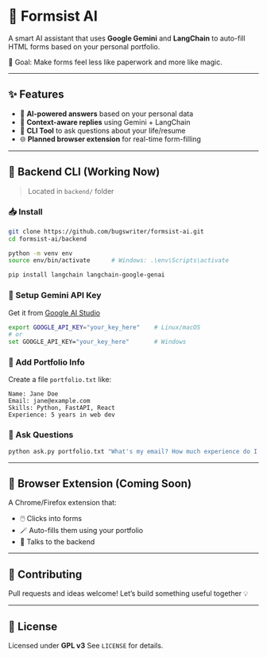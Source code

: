 # 🚀 Formsist AI

A smart AI assistant that uses **Google Gemini** and **LangChain** to auto-fill HTML forms based on your personal portfolio.

🎯 Goal: Make forms feel less like paperwork and more like magic.

---

## ✨ Features

* 🤖 **AI-powered answers** based on your personal data
* 🧠 **Context-aware replies** using Gemini + LangChain
* 🧩 **CLI Tool** to ask questions about your life/resume
* 🌐 **Planned browser extension** for real-time form-filling

---

## 🔧 Backend CLI (Working Now)

> Located in `backend/` folder

### 📥 Install

```bash
git clone https://github.com/bugswriter/formsist-ai.git
cd formsist-ai/backend

python -m venv env
source env/bin/activate      # Windows: .\env\Scripts\activate

pip install langchain langchain-google-genai
```

### 🔑 Setup Gemini API Key

Get it from [Google AI Studio](https://aistudio.google.com/app/apikey)

```bash
export GOOGLE_API_KEY="your_key_here"    # Linux/macOS
# or
set GOOGLE_API_KEY="your_key_here"       # Windows
```

### 📄 Add Portfolio Info

Create a file `portfolio.txt` like:

```
Name: Jane Doe
Email: jane@example.com
Skills: Python, FastAPI, React
Experience: 5 years in web dev
```

### 💬 Ask Questions

```bash
python ask.py portfolio.txt "What's my email? How much experience do I have?"
```

---

## 🧩 Browser Extension (Coming Soon)

A Chrome/Firefox extension that:

* 🖱️ Clicks into forms
* 🪄 Auto-fills them using your portfolio
* 📡 Talks to the backend

---

## 🤝 Contributing

Pull requests and ideas welcome!
Let’s build something useful together 💡

---

## 📜 License

Licensed under **GPL v3**
See `LICENSE` for details.
